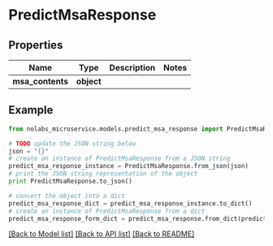 # PredictMsaResponse


## Properties

Name | Type | Description | Notes
------------ | ------------- | ------------- | -------------
**msa_contents** | **object** |  | 

## Example

```python
from nolabs_microservice.models.predict_msa_response import PredictMsaResponse

# TODO update the JSON string below
json = "{}"
# create an instance of PredictMsaResponse from a JSON string
predict_msa_response_instance = PredictMsaResponse.from_json(json)
# print the JSON string representation of the object
print PredictMsaResponse.to_json()

# convert the object into a dict
predict_msa_response_dict = predict_msa_response_instance.to_dict()
# create an instance of PredictMsaResponse from a dict
predict_msa_response_form_dict = predict_msa_response.from_dict(predict_msa_response_dict)
```
[[Back to Model list]](../README.md#documentation-for-models) [[Back to API list]](../README.md#documentation-for-api-endpoints) [[Back to README]](../README.md)


